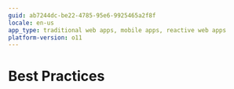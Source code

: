 ```yaml
---
guid: ab7244dc-be22-4785-95e6-9925465a2f8f
locale: en-us
app_type: traditional web apps, mobile apps, reactive web apps
platform-version: o11
---
```


# Best Practices
